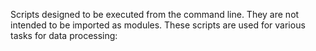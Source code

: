
Scripts designed to be executed from the command line. They are not intended to be imported as modules.
These scripts are used for various tasks for data processing:

